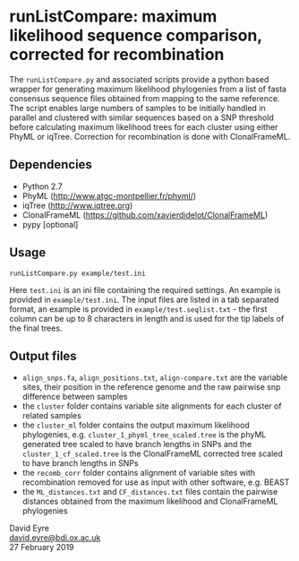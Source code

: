 # runListCompare: maximum likelihood sequence comparison, corrected for recombination

The `runListCompare.py` and associated scripts provide a python based wrapper for generating maximum likelihood phylogenies from a list of fasta consensus sequence files obtained from mapping to the same reference. The script enables large numbers of samples to be initially handled in parallel and clustered with similar sequences based on a SNP threshold before calculating maximum likelihood trees for each cluster using either PhyML or iqTree. Correction for recombination is done with ClonalFrameML.

## Dependencies
 - Python 2.7
 - PhyML (http://www.atgc-montpellier.fr/phyml/)
 - iqTree (http://www.iqtree.org)
 - ClonalFrameML (https://github.com/xavierdidelot/ClonalFrameML)
 - pypy [optional]
 
## Usage

```runListCompare.py example/test.ini```

Here `test.ini` is an ini file containing the required settings. An example is provided in `example/test.ini`. The input files are listed in a tab separated format, an example is provided in `example/test.seqlist.txt` - the first column can be up to 8 characters in length and is used for the tip labels of the final trees.

## Output files
 - `align_snps.fa`, `align_positions.txt`, `align-compare.txt` are the variable sites, their position in the reference genome and the raw pairwise snp difference between samples
 - the `cluster` folder contains variable site alignments for each cluster of related samples
 - the `cluster_ml` folder contains the output maximum likelihood phylogenies, e.g. `cluster_1_phyml_tree_scaled.tree` is the phyML generated tree scaled to have branch lengths in SNPs and the `cluster_1_cf_scaled.tree` is the ClonalFrameML corrected tree scaled to have branch lengths in SNPs
 - the `recomb_corr` folder contains alignment of variable sites with recombination removed for use as input with other software, e.g. BEAST
 - the `ML_distances.txt` and `CF_distances.txt` files contain the pairwise distances obtained from the maximum likelihood and ClonalFrameML phylogenies
 
David Eyre  
david.eyre@bdi.ox.ac.uk  
27 February 2019